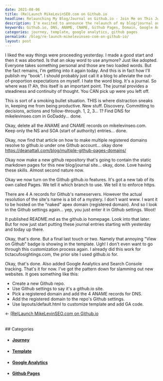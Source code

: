 ```yaml
---
date: 2021-08-06
title: (Re)Launch MikeLevinSEO.com on Github.io
headline: Relaunching My Blog/Journal on Github.io - Join Me on This Journey!
description: I'm excited to announce the relaunch of my blog/journal on Github.io! After finding the DNS, deleting records, and setting up the Github repository, I enabled Github Pages, added the domain to Github settings, and customized the template. To top it off, I added Google Analytics and Search Console tracking. Come check out my new blog and join me on this journey!
keywords: Github.io, DNS, ANAME, CNAME, Github Pages, Domain, Google Analytics, Search Console, Relaunch, Blog, Journal, Template, Customize, Tracking, Journey
categories: journey, template, google analytics, github pages
permalink: /blog/re-launch-mikelevinseo-com-on-github-io/
layout: post
---
```



I liked the way things were proceeding yesterday. I made a good start and then
it was aborted. Is that an okay word to use anymore? Just like adopted.
Everyone takes something personal and those are two loaded words. But the fact
remains, I'm getting into it again today. And this is in fact how I'll publish
my "book". I should probably just call it a blog to alleviate the
out-of-proportion expectations on myself. I hate the word blog. It's a journal.
So where was I? Ah, this itself is an important point. The journal provides a
steadiness and continuity of thought. You CAN pick up were you left off.

This is sort of a smoking bullet situation. THIS is where distraction sneaks
in, keeping me from being productive. New stuff. Discovery. Committing to
decisions, actions and follow-through. 1, 2, 3... 1? Find DNS for
mikelevinseo.com in GoDaddy... done.

Okay, delete all the ANAME and CNAME records on mikelevinseo.com. Keep only the
NS and SOA (start of authority) entries... done.

Okay, now find that article on how to make multiple registered domains resolve
to github.io under one Github account... okay done https://deanattali.com/blog/multiple-github-pages-domains/

Okay now make a new github repository that's going to contain the static
markdown pages for this new blog/journal site... okay, done. Love having these
skills. Almost second nature now.

Okay we now turn on the Github github.io features. It's got a new tab of its
own called Pages. We tell it which branch to use. We tell it to enforce https.

There are 4 A records for Github's nameservers. However the actual resolution
of the site's name is a bit of a mystery. I don't want www. I want it to be
hosted on the "naked" apex domain (registered domain). And so I look in the
Github settings again... yep, you just enter it in Github settings. Woot!

It published README.md as the github.io homepage. Look into that later. But for
now just start putting these journal entries starting with yesterday and today
up there.

Okay, that's done. But a final last touch or two. Namely that annoying "View on
Github" badge is showing in the template. Ugh! I don't even want to go through
this customization process again. I already did this work for
tictacufosightings.com, the prior site I used github.io for.

Okay, that's done. Also added Google Analytics and Search Console tracking.
That's it for now. I've got the pattern down for slamming out new websites. It
goes something like this:

- Create a new Github repo.
- Use Github settings to say it's a github.io site.
- Pick a registered domain and add the 4 ANAME records for DNS.
- Add the registered domain to the repo's Github settings.
- Use layouts/default.html to customize template and add GA code.

<div class="post-nav"><div class="post-nav-prev"><span class="arrow">&larr;&nbsp;</span><a href="/blog/re-launch-mikelevinseo-com-on-github-io">(Re)Launch MikeLevinSEO.com on Github.io</a></div> &nbsp; <div class="post-nav-next"><span class="arrow">&nbsp;</span></div></div>
## Categories

<ul>
<li><h4><a href='/journey/'>Journey</a></h4></li>
<li><h4><a href='/template/'>Template</a></h4></li>
<li><h4><a href='/google-analytics/'>Google Analytics</a></h4></li>
<li><h4><a href='/github-pages/'>Github Pages</a></h4></li></ul>